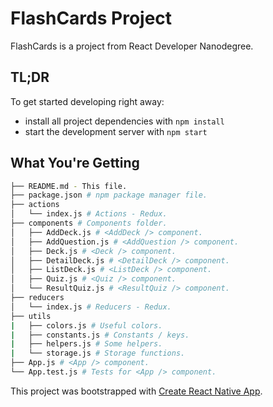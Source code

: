 # FlashCards Project

FlashCards is a project from React Developer Nanodegree.

## TL;DR

To get started developing right away:

* install all project dependencies with `npm install`
* start the development server with `npm start`

## What You're Getting
```bash
├── README.md - This file.
├── package.json # npm package manager file.
├── actions
│   └── index.js # Actions - Redux.
├── components # Components folder.
│   ├── AddDeck.js # <AddDeck /> component.
│   ├── AddQuestion.js # <AddQuestion /> component.
│   ├── Deck.js # <Deck /> component.
│   ├── DetailDeck.js # <DetailDeck /> component.
│   ├── ListDeck.js # <ListDeck /> component.
│   ├── Quiz.js # <Quiz /> component.
│   └── ResultQuiz.js # <ResultQuiz /> component.
├── reducers
│   └── index.js # Reducers - Redux.
├── utils
|   ├── colors.js # Useful colors.
|   ├── constants.js # Constants / keys.
|   ├── helpers.js # Some helpers.
|   └── storage.js # Storage functions.
├── App.js # <App /> component.
└── App.test.js # Tests for <App /> component.
```

This project was bootstrapped with [Create React Native App](https://github.com/react-community/create-react-native-app).